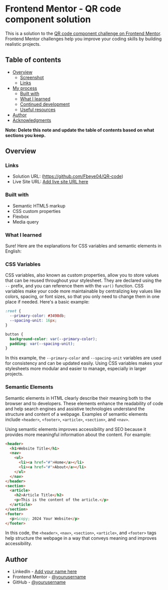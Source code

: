 # Frontend Mentor - QR code component solution

This is a solution to the [QR code component challenge on Frontend Mentor](https://www.frontendmentor.io/challenges/qr-code-component-iux_sIO_H). Frontend Mentor challenges help you improve your coding skills by building realistic projects.

## Table of contents

- [Overview](#overview)
  - [Screenshot](#screenshot)
  - [Links](#links)
- [My process](#my-process)
  - [Built with](#built-with)
  - [What I learned](#what-i-learned)
  - [Continued development](#continued-development)
  - [Useful resources](#useful-resources)
- [Author](#author)
- [Acknowledgments](#acknowledgments)

**Note: Delete this note and update the table of contents based on what sections you keep.**

## Overview

### Links

- Solution URL: (https://github.com/Fbeye04/QR-code)
- Live Site URL: [Add live site URL here](https://fbeye04.github.io/QR-code/)

### Built with

- Semantic HTML5 markup
- CSS custom properties
- Flexbox
- Media query

### What I learned

Sure! Here are the explanations for CSS variables and semantic elements in English:

### CSS Variables

CSS variables, also known as custom properties, allow you to store values that can be reused throughout your stylesheet. They are declared using the `--` prefix, and you can reference them with the `var()` function. CSS variables make your code more maintainable by centralizing key values like colors, spacing, or font sizes, so that you only need to change them in one place if needed. Here's a basic example:

```css
:root {
  --primary-color: #3498db;
  --spacing-unit: 16px;
}

button {
  background-color: var(--primary-color);
  padding: var(--spacing-unit);
}
```

In this example, the `--primary-color` and `--spacing-unit` variables are used for consistency and can be updated easily. Using CSS variables makes your stylesheets more modular and easier to manage, especially in larger projects.

### Semantic Elements

Semantic elements in HTML clearly describe their meaning both to the browser and to developers. These elements enhance the readability of code and help search engines and assistive technologies understand the structure and content of a webpage. Examples of semantic elements include `<header>`, `<footer>`, `<article>`, `<section>`, and `<nav>`.

Using semantic elements improves accessibility and SEO because it provides more meaningful information about the content. For example:

```html
<header>
  <h1>Website Title</h1>
  <nav>
    <ul>
      <li><a href="#">Home</a></li>
      <li><a href="#">About</a></li>
    </ul>
  </nav>
</header>
<section>
  <article>
    <h2>Article Title</h2>
    <p>This is the content of the article.</p>
  </article>
</section>
<footer>
  <p>&copy; 2024 Your Website</p>
</footer>
```

In this code, the `<header>`, `<nav>`, `<section>`, `<article>`, and `<footer>` tags help structure the webpage in a way that conveys meaning and improves accessibility.

## Author

- LinkedIn - [Add your name here](https://www.linkedin.com/in/muhammad-fachrezi-barus/)
- Frontend Mentor - [@yourusername](https://www.frontendmentor.io/profile/Fbeye04)
- GitHub - [@yourusername](https://github.com/Fbeye04)
